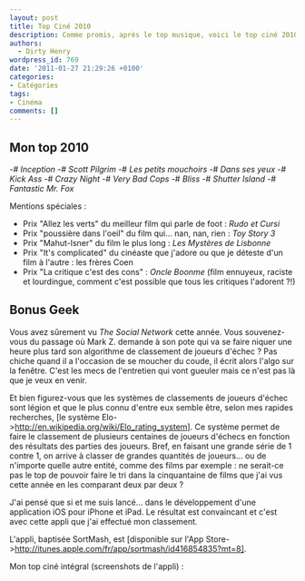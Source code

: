 ```yaml
---
layout: post
title: Top Ciné 2010
description: Comme promis, après le top musique, voici le top ciné 2010.
authors:
  - Dirty Henry
wordpress_id: 769
date: '2011-01-27 21:29:26 +0100'
categories:
- Catégories
tags:
- Cinéma
comments: []
---
```

<h2>Mon top 2010</h2>

-# *Inception*
-# *Scott Pilgrim*
-# *Les petits mouchoirs*
-# *Dans ses yeux*
-# *Kick Ass*
-# *Crazy Night*
-# *Very Bad Cops*
-# *Bliss*
-# *Shutter Island*
-# *Fantastic Mr. Fox*

Mentions spéciales :

- Prix "Allez les verts" du meilleur film qui parle de foot : *Rudo et Cursi*
- Prix "poussière dans l'oeil" du film qui... nan, nan, rien : *Toy Story 3*
- Prix "Mahut-Isner" du film le plus long : *Les Mystères de Lisbonne*
- Prix "It's complicated" du cinéaste que j'adore ou que je déteste d'un film à l'autre : les frères Coen
- Prix "La critique c'est des cons" : *Oncle Boonme* (film ennuyeux, raciste et lourdingue, comment c'est possible que tous les critiques l'adorent ?!)

<h2>Bonus Geek</h2>

Vous avez sûrement vu *The Social Network* cette année. Vous souvenez-vous du passage où Mark Z. demande à son pote qui va se faire niquer une heure plus tard son algorithme de classement de joueurs d'échec ? Pas chiche quand il a l'occasion de se moucher du coude, il écrit alors l'algo sur la fenêtre. C'est les mecs de l'entretien qui vont gueuler mais ce n'est pas là que je veux en venir.

Et bien figurez-vous que les systèmes de classements de joueurs d'échec sont légion et que le plus connu d'entre eux semble être, selon mes rapides recherches, [le système Elo->http://en.wikipedia.org/wiki/Elo_rating_system]. Ce système permet de faire le classement de plusieurs centaines de joueurs d'échecs en fonction des résultats des parties des joueurs. Bref, en faisant une grande série de 1 contre 1, on arrive à classer de grandes quantités de joueurs... ou de n'importe quelle autre entité, comme des films par exemple : ne serait-ce pas le top de pouvoir faire le tri dans la cinquantaine de films que j'ai vus cette année en les comparant deux par deux ?

J'ai pensé que si et me suis lancé... dans le développement d'une application iOS pour iPhone et iPad. Le résultat est convaincant et c'est avec cette appli que j'ai effectué mon classement.

L'appli, baptisée SortMash, est [disponible sur l'App Store->http://itunes.apple.com/fr/app/sortmash/id416854835?mt=8].

Mon top ciné intégral (screenshots de l'appli) :

<img461>

